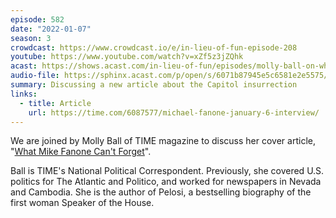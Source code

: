 ```yaml
---
episode: 582
date: "2022-01-07"
season: 3
crowdcast: https://www.crowdcast.io/e/in-lieu-of-fun-episode-208
youtube: https://www.youtube.com/watch?v=xZf5z3jZQhk
acast: https://shows.acast.com/in-lieu-of-fun/episodes/molly-ball-on-what-mike-fanone-cant-forget
audio-file: https://sphinx.acast.com/p/open/s/6071b87945e5c6581e2e5575/e/61d9a76124e7ff00137b2ed6/media.mp3
summary: Discussing a new article about the Capitol insurrection
links:
  - title: Article
    url: https://time.com/6087577/michael-fanone-january-6-interview/
---
```

We are joined by Molly Ball of TIME magazine to discuss her cover article, "[What Mike Fanone Can't Forget][article]".

Ball is TIME's National Political Correspondent. Previously, she covered U.S. politics for The Atlantic and Politico, and worked for newspapers in Nevada and Cambodia. She is the author of Pelosi, a bestselling biography of the first woman Speaker of the House.

[article]: https://time.com/6087577/michael-fanone-january-6-interview/
